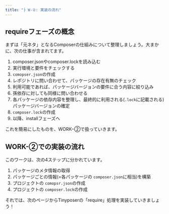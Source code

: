 ```yaml
---
title: "├ W-②: 実装の流れ"
---
```


## requireフェーズの概念

まずは「元ネタ」となるComposerの仕組みについて整理しましょう。大まかに、次の仕事が含まれてます。

1. composer.jsonやcomposer.lockを読み込む
2. 実行環境と要件をチェックする
3. `comopser.json`の作成
4. レポジトリに問い合わせて、パッケージの存在有無のチェック
5. 利用可能であれば、パッケージバージョンの要件に合う内容に絞り込み
6. 孫依存に対しても同様に問い合わせる
7. 各パッケージの依存内容を整理し、最終的に利用される(`.lock`に記載される)パッケージバージョンの確定
8. `composer.lock`の作成
9. 以降、installフェーズへ

これを簡易にしたものを、WORK−②で扱っていきます。

## WORK-②での実装の流れ

このワークは、次の4ステップに分かれています。

1. パッケージのメタ情報の取得
2. パッケージごとの情報(=各パッケージの `composer.json`に相当)を構築
3. プロジェクトの `comopsr.json`の作成
4. プロジェクトの `composer.lock`の作成

それでは、次のページからTinyposerの「require」処理を実装していきましょう！
